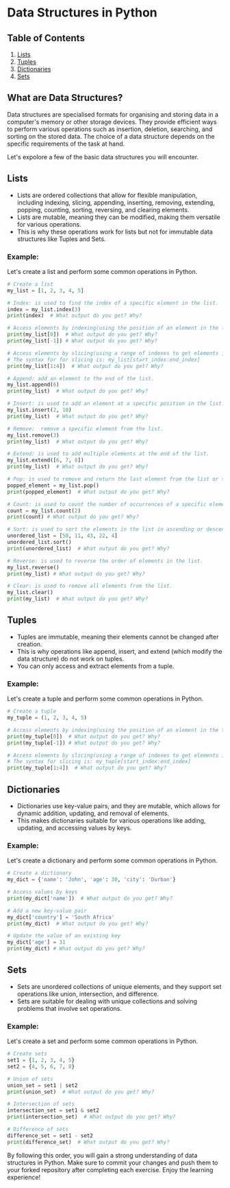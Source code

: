 # Data Structures in Python


## Table of Contents

1. [Lists](#lists)
2. [Tuples](#tuples)
3. [Dictionaries](#dictionaries)
4. [Sets](#sets)


## What are Data Structures?

Data structures are specialised formats for organising and storing data in a computer's memory or other storage devices. They provide efficient ways to perform various operations such as insertion, deletion, searching, and sorting on the stored data. The choice of a data structure depends on the specific requirements of the task at hand. 

Let's expolore a few of the basic data structures you will encounter.

## Lists


- Lists are ordered collections that allow for flexible manipulation, including indexing, slicing,
 appending, inserting, removing, extending, popping, counting, sorting, reversing, and clearing elements.
- Lists are mutable, meaning they can be modified, making them versatile for various operations.
- This is why these operations work for lists but not for immutable data structures like Tuples and Sets.

### Example:

Let's create a list and perform some common operations in Python.

```python
# Create a list
my_list = [1, 2, 3, 4, 5]

# Index: is used to find the index of a specific element in the list.
index = my_list.index(3)
print(index)  # What output do you get? Why?

# Access elements by indexing(using the position of an element in the list)
print(my_list[0])  # What output do you get? Why?
print(my_list[-1]) # What output do you get? Why?

# Access elements by slicing(using a range of indexes to get elements in a list)
# The syntax for for slicing is: my_list[start_index:end_index]
print(my_list[1:4])  # What output do you get? Why?

# Append: add an element to the end of the list.
my_list.append(6)
print(my_list)  # What output do you get? Why?

# Insert: is used to add an element at a specific position in the list.
my_list.insert(2, 10)
print(my_list)  # What output do you get? Why?

# Remove:  remove a specific element from the list.
my_list.remove(3)
print(my_list)  # What output do you get? Why?

# Extend: is used to add multiple elements at the end of the list.
my_list.extend([6, 7, 8])
print(my_list)  # What output do you get? Why?

# Pop: is used to remove and return the last element from the list or the element at a specific position.
popped_element = my_list.pop()
print(popped_element)  # What output do you get? Why?

# Count: is used to count the number of occurrences of a specific element in the list.
count = my_list.count(2)
print(count) # What output do you get? Why?

# Sort: is used to sort the elements in the list in ascending or descending order.
unordered_list = [50, 11, 43, 22, 4]
unordered_list.sort()
print(unordered_list)  # What output do you get? Why?

# Reverse: is used to reverse the order of elements in the list.
my_list.reverse()
print(my_list) # What output do you get? Why?

# Clear: is used to remove all elements from the list.
my_list.clear()  
print(my_list)  # What output do you get? Why?
```

## Tuples


- Tuples are immutable, meaning their elements cannot be changed after creation.
- This is why operations like append, insert, and extend (which modify the data structure) do not work on tuples.
- You can only access and extract elements from a tuple.

### Example:

Let's create a tuple and perform some common operations in Python.

```python
# Create a tuple
my_tuple = (1, 2, 3, 4, 5)

# Access elements by indexing(using the position of an element in the tuple)
print(my_tuple[0])  # What output do you get? Why?
print(my_tuple[-1]) # What output do you get? Why?

# Access elements by slicing(using a range of indexes to get elements in a tuple)
# The syntax for slicing is: my_tuple[start_index:end_index]
print(my_tuple[1:4])  # What output do you get? Why?
```

## Dictionaries

- Dictionaries use key-value pairs, and they are mutable, which allows for dynamic addition, updating, and removal of elements.
- This makes dictionaries suitable for various operations like adding, updating, and accessing values by keys.

### Example:

Let's create a dictionary and perform some common operations in Python.

```python
# Create a dictionary
my_dict = {'name': 'John', 'age': 30, 'city': 'Durban'}

# Access values by keys
print(my_dict['name'])  # What output do you get? Why?

# Add a new key-value pair
my_dict['country'] = 'South Africa'
print(my_dict)  # What output do you get? Why?

# Update the value of an existing key
my_dict['age'] = 31
print(my_dict) # What output do you get? Why?
```

## Sets




- Sets are unordered collections of unique elements, and they support set operations like union, intersection, and difference.
- Sets are suitable for dealing with unique collections and solving problems that involve set operations.

### Example:

Let's create a set and perform some common operations in Python.

```python
# Create sets
set1 = {1, 2, 3, 4, 5}
set2 = {4, 5, 6, 7, 8}

# Union of sets
union_set = set1 | set2
print(union_set)  # What output do you get? Why?

# Intersection of sets
intersection_set = set1 & set2
print(intersection_set)  # What output do you get? Why?

# Difference of sets
difference_set = set1 - set2
print(difference_set)  # What output do you get? Why?
```

By following this order, you will gain a strong understanding of data structures in Python.
Make sure to commit your changes and push them to your forked repository after completing each exercise.
Enjoy the learning experience!

